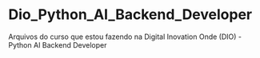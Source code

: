 # Dio_Python_AI_Backend_Developer
Arquivos do curso que estou fazendo na Digital Inovation Onde (DIO) - Python AI Backend Developer
